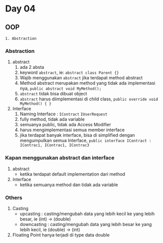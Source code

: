 # Day 04

## OOP
    1. Abstraction


### Abstraction
1. abstract
    1. ada 2 absta
    1. keyword `abstract`, ie: `abstract class Parent {}`
    1. Wajib menggunakan `abstract` jika terdapat method abstract
    1. Method abstract merupakan method yang tidak ada implementasi nya, `public abstract void MyMethod();`
    1. `abstract` tidak bisa dibuat object
    1. `abstract` harus diimplementasi di child class, `public override void MyMethod() { }`
2. Interface
    1. Naming Interface : `IContract` `IUserRequest`
    1. fully method, tidak ada variable
    1. semuanya public, tidak ada Access Modifier 
    1. harus mengimplementasi semua member interface
    1. jika terdapat banyak interface, bisa di simplified dengan mengumpulkan semua Interface, `public interface IContract : IContrac1, IContrac1, IContrac3`
### Kapan menggunakan abstract dan interface
1. abstract
    - ketika terdapat default implementation dari method
2. Interface
    - ketika semuanya method dan tidak ada variable

### Others
1. Casting
    - upcasting : casting/mengubah data yang lebih kecil ke yang lebih besar, ie (int) -> (double)
    - downcasting : casting/mengubah data yang lebih besar ke yang lebih kecil, ie (double) -> (int)
2. Floating Point hanya terjadi di type data double